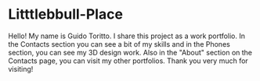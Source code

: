 # Litttlebbull-Place

Hello! My name is Guido Toritto.
I share this project as a work portfolio.
In the Contacts section you can see a bit of my skills and in the Phones section, you can see my 3D design work.
Also in the "About" section on the Contacts page, you can visit my other portfolios.
Thank you very much for visiting!

